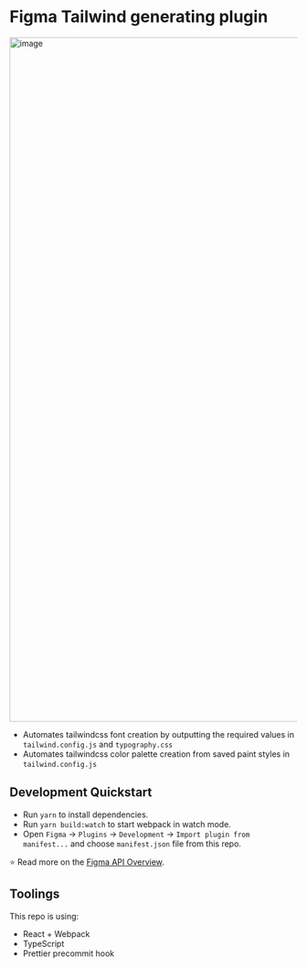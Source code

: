 # Figma Tailwind generating plugin
<img width="1198" alt="image" src="https://user-images.githubusercontent.com/58891378/202872826-25f6618a-d5bb-43f1-9648-2e47d6f3e86a.png">

* Automates tailwindcss font creation by outputting the required values in `tailwind.config.js` and `typography.css`
* Automates tailwindcss color palette creation from saved paint styles in  `tailwind.config.js`

## Development Quickstart
* Run `yarn` to install dependencies.
* Run `yarn build:watch` to start webpack in watch mode.
* Open `Figma` -> `Plugins` -> `Development` -> `Import plugin from manifest...` and choose `manifest.json` file from this repo.

⭐ Read more on the [Figma API Overview](https://www.figma.com/plugin-docs/api/api-overview/).

## Toolings
This repo is using:
* React + Webpack
* TypeScript
* Prettier precommit hook
